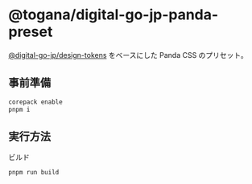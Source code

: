 # @togana/digital-go-jp-panda-preset

[@digital-go-jp/design-tokens](https://www.npmjs.com/package/@digital-go-jp/design-tokens) をベースにした Panda CSS のプリセット。

## 事前準備

```sh
corepack enable 
pnpm i
```

## 実行方法

ビルド

```sh
pnpm run build
```
